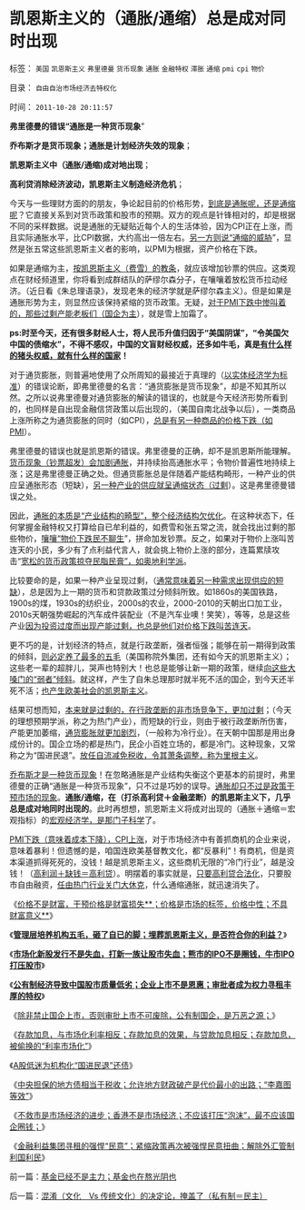 # 凯恩斯主义的（通胀/通缩）总是成对同时出现

标签： `美国` `凯恩斯主义` `弗里德曼` `货币现象` `通胀` `金融特权` `滞胀` `通缩` `pmi` `cpi` `物价` 

目录： `自由自治市场经济去特权化`

时间： `2011-10-28 20:11:57`

**弗里德曼的错误“通胀是一种货币现象**”

**乔布斯才是货币现象；通胀是计划经济失效的现象**；

**凯恩斯主义中（通胀/通缩)成对地出现**；

**高利贷消除经济波动，凯恩斯主义制造经济危机**；

今天与一些理财方面的的朋友，争论起目前的价格形势，[到底是通胀呢，还是通缩呢](../../../2010/2/2/经济学中的通胀定义不同.md)？它直接关系到对货币政策和股市的预期。双方的观点是针锋相对的，却是根据不同的采样数据。说是通胀的无疑贴近每个人的生活体验，因为CPI正在上涨，而且实际通胀水平，比CPI数据，大约高出一倍左右。[另一方则说“通缩的威胁](../../../2008/12/11/节节通胀时宣扬通缩，别有用心的凯恩斯主义.md)”，显然是张五常这些凯恩斯主义者的影响，以PMI为根据，资产价格在下跌。

如果是通缩为主，[按凯恩斯主义（费雪）的教条](../../../2009/4/22/费雪教条之通货紧缩有害论背后的资产利益链.md)，就应该增加钞票的供应。这类观点在财经频道里，你将看到成群结队的萨缪尔森分子，在嚷嚷着放松货币拉动经济。（近日看《朱总理语录》，发现老朱的经济学就是萨缪尔森主义）。但是如果是通胀形势为主，则显然应该保持紧缩的货币政策。无疑，[对于PMI下跌中惨叫着的，那些过剩产能老板们（国企为主](../../../2009/12/7/谈产能过剩不可能有通货膨胀的谬论.md)），就是雪上加霜了。

**ps:时至今天，还有很多财经人士，将人民币升值归因于“美国阴谋”，“令美国欠中国的债缩水”，不得不感叹，中国的文盲财经权威，还多如牛毛，真是[有什么样的猪头权威，就有什么样的国家](../../../2011/4/13/五毛股神的劣根性.md)！**

对于通货膨胀，则普遍地使用了众所周知的最接近于真理的（[以实体经济学为标准](../../../2009/4/26/市场信号是万能的，通货紧缩不可怕.md)）的错误论断，即弗里德曼的名言：“通货膨胀是货币现象”，却是不知其所以然。之所以说弗里德曼对通货膨胀的解读的错误的，也就是今天经济形势所看到的，也同样是自出现金融信贷政策以后出现的，（美国自南北战争以后），一类商品上涨所称之为通货膨胀的同时（如CPI），[总是有另一种商品的价格下跌（如PMI](../../../2011/6/15/费雪低利率和通缩论代表了权贵垄断特权的利益.md)）。

弗里德曼的错误也就是凯恩斯的错误。弗里德曼的正确，却不是凯恩斯所能理解。[货币现象（钞票超发）会加剧通胀](../../../2010/12/30/货币主义导致恶性通货膨胀和大萧条.md)，并持续抬高通胀水平；令物价普遍性地持续上涨；这是弗里德曼正确之处。但通货膨胀总是伴随着产能结构畸形，一种产业的供应呈通胀形态（短缺），[另一种产业的供应就呈通缩状态（过剩](../../../2009/4/27/通货紧缩有害论和主流经济学家.md)）。这是弗里德曼错误之处。

因此，[通胀的本质是“产业结构的畸型”，整个经济结构欠优化](../../../2011/5/31/专家南辕北辙，饮鸩止渴的高论.md)。在这种状态下，任何掌握金融特权又打算给自已牟利益的，如费雪和张五常之流，就会找出过剩的那些物价，[嚷嚷“物价下跌民不聊生](../../../2011/6/5/费雪“经济学”和基督教低利率道德情结.md)”，拼命加发钞票。反之，如果对于物价上涨叫苦连天的小民，多少有了点利益代言人，就会挑上物价上涨的部分，连篇累牍攻击“[宽松的货币政策掠夺民脂民膏”，如奥地利学派](../../../2011/7/21/经济学的良心就是据理力争Vs第一流的猪狗.md)。

比较要命的是，如果一种产业呈现过剩，（[通常意味着另一种需求出现供应的短缺](../../../2009/12/28/“生产倒退”可能社会进步.md)），总是因为上一期的货币和贷款政策过分倾斜所致。如1860s的美国铁路，1900s的煤，1930s的纺织业，2000s的农业，2000-2010的天朝出口加工业，2010s天朝强势崛起的汽车成件装配业（不是汽车业噢！笑笑），等等，总是这些产业[因为投资过度而出现产能过剩，也总是他们对价格下跌叫苦连天](../../../2009/4/19/被妖魔化的通货紧缩.md)。

更不巧的是，计划经济的特点，就是行政垄断，强者恒强；能够在前一期得到政策的倾斜，[则必定养了最多的五毛](../../../2011/8/29/“钞票印少了会通胀”，左小蕾力挺张五常.md)（美国称院外集团，还有如今天的凯恩斯主义）；这些老一辈的超胖儿，哭声也特别大！也总是能够让新一期的政策，继续[向这些大嗓门的“弱者”倾斜](../../../2011/1/27/“向弱者倾斜＝向弱者投资”造就“全民弱者”.md)。就这样，产生了自朱总理那时就半死不活的国企，到今天还半死不活；[也产生欧美社会的凯恩斯主义](../../../2009/5/8/主流经济学界的通货紧缩概念是混乱的.md)。

结果可想而知，[本来就是过剩的，在行政垄断的非市场竞争下，更加过剩](../../../2010/4/23/凯恩斯主义就是社会主义就是计划经济.md)；（今天的理想预期学派，称之为热门产业），而短缺的行业，则由于被行政垄断所伤害，产能更加萎缩，[通货膨胀就更加剧烈](../../../2011/7/11/凯恩斯主义降通胀，监管市场提质量.md)，（一般称为冷行业）。在天朝中国那是用出身成份计的。国企立场的都是热门，民企小百姓立场的，都是冷门。这种现象，又常称之为“国进民退”。[放任自流减免税收，令其萧条调整，称为里根主义](../../../2011/8/11/调整不是死亡；萧条不是灾难；硬着陆不是经济崩溃；.md)。

[乔布斯才是一种货币现象](../../../2011/9/1/乔布斯只是一种货币现象.md)！在忽略通胀是产业结构失衡这个更基本的前提时，弗里德曼的正确“通胀是一种货币现象”，只不过是巧妙的误导。[通胀却只不过是政策干预市场的现象](../../../2010/12/2/若有“失去的二十年”将是炎黄庇佑.md)。**通胀/通缩，在（打杀高利贷＋金融垄断）的凯恩斯主义下，几乎总是成对地同时出现的**。此时再想想，凯恩斯主义将成对出现的（通胀＋通缩＝宏观指标）的[宏观经济学，是那门子科学](../../../2011/8/13/宏观经济学完全错误！“宏观”毫无意义!.md)了。

[PMI下跌（意味着成本下降），CPI上涨](../../../2010/7/7/人民币升值将造成通缩牛市.md)，对于市场经济中有善抓商机的企业来说，意味着暴利！但遗憾的是，咱国连欧美基督教文化，都“反暴利”！有商机，但是资本渠道抓得死死的，没钱！越是凯恩斯主义，这些商机无限的“冷门行业”，越是没钱！（[高利润＋缺钱＝高利贷](../../../2011/10/9/零和投机的贡献，高利贷是最核心的价格信号.md)）。明摆着的事实就是，[只要高利贷合法化](../../../2011/10/5/只有高利贷才能挽救全世界.md)，只要股市自由融资，[任由热门行业关门大休克](../../../2011/2/11/废除国企专营和垄断权，卖国将没门！.md)，什么通缩通胀，就迅速消失了。

《[价格不是财富，干预价格是财富损失**；价格是市场的标签，价格中性；不具财富意义**](../../../2011/9/26/价格不是财富，“价格干预”是财富损失.md)》

《[**管理层培养机构五毛，砸了自已的脚；埋葬凯恩斯主义，是否符合你的利益？**](../../../2011/9/28/埋葬凯恩斯主义，是否符合你的利益？.md)》

《[**市场化新股发行不是失血，打新一族让股市失血；熊市的IPO不是圈钱，牛市IPO打压股市**](../../../2011/10/13/熊市的IPO不是圈钱，坚持新股市场化发行才有牛市.md)》

《[**公有制经济导致中国股市质量低劣；企业上市不是恩惠；审批者成为权力寻租丰厚的特权**](../../../2011/10/13/公有制经济成分，令股市质量低劣.md)》

《[除非禁止国企上市，否则审批上市不可废除，公有制国企，是万恶之源；](../../../2011/10/13/禁止国企IPO，才能实现自由登记上市.md)》

《[存款加息，与市场化利率相反；存款加息的效果，与贷款加息相反；存款加息，被偷换的“利率市场化”](../../../2011/10/18/存款加息不是利率市场化，存款利率不是资本单位价格.md)》

《[A股低迷为机构化“国进民退”还债](../../../2011/10/21/A股低迷为机构化“国进民退”还债.md)》

《[中央担保的地方债相当于税收；允许地方财政破产是代价最小的出路；“李嘉图等效”](../../../2011/10/24/中央担保的地方债相当于税收，李嘉图等效将被国人熟知.md)》

《[不救市是市场经济的进步；香港不是市场经济；不应该打压“泡沫”，最不应该国企圈钱；](../../../2011/10/25/管理层不救市是市场经济的进步.md)》

《[金融利益集团寻租的强悍“民意”；紧缩政策再次被强悍民意扭曲；解除外汇管制利国利民](../../../2011/10/26/金融利益集团操纵官媒的强悍“民意”；.md)》



前一篇：[基金已经不是主力；基金也在熬光阴也](../../../2011/10/28/基金已经不是主力；基金也在熬光阴也.md)

后一篇：[混淆（文化　Vs&nbsp;传统文化）的决定论，掩盖了（私有制＝民主）](../../../2011/10/29/混淆（文化Vs传统文化）的决定论，掩盖了（私有制＝民主）.md)
